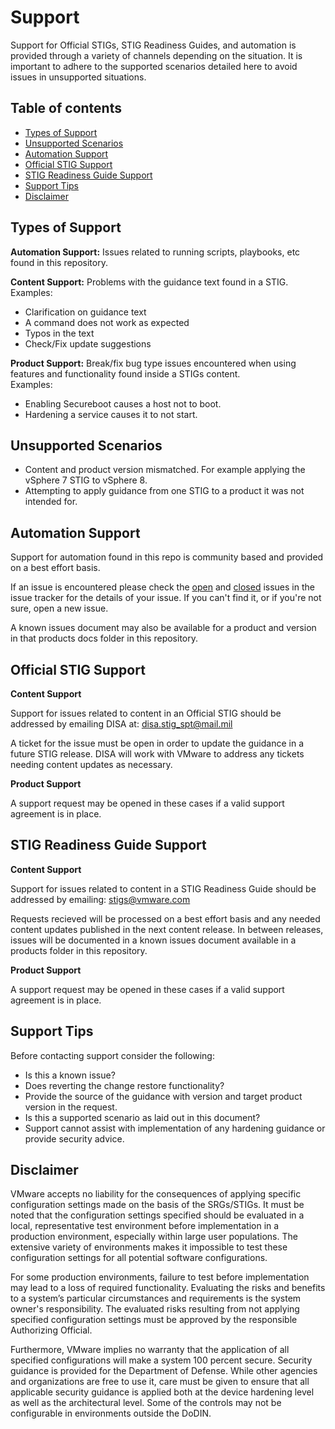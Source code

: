 # Support

Support for Official STIGs, STIG Readiness Guides, and automation is provided through a variety of channels depending on the situation. It is important to adhere to the supported scenarios detailed here to avoid issues in unsupported situations.  

## Table of contents

- [Types of Support](#types-of-support)
- [Unsupported Scenarios](#unsupported-scenarios)
- [Automation Support](#automation-support)
- [Official STIG Support](#official-stig-support)
- [STIG Readiness Guide Support](#stig-readiness-guide-support)
- [Support Tips](#support-tips)
- [Disclaimer](#disclaimer)

## Types of Support

**Automation Support:** Issues related to running scripts, playbooks, etc found in this repository.

**Content Support:** Problems with the guidance text found in a STIG.  
Examples:
- Clarification on guidance text
- A command does not work as expected
- Typos in the text
- Check/Fix update suggestions

**Product Support:** Break/fix bug type issues encountered when using features and functionality found inside a STIGs content.  
Examples:
- Enabling Secureboot causes a host not to boot.
- Hardening a service causes it to not start.

## Unsupported Scenarios
- Content and product version mismatched. For example applying the vSphere 7 STIG to vSphere 8.
- Attempting to apply guidance from one STIG to a product it was not intended for.


## Automation Support

Support for automation found in this repo is community based and provided on a best effort basis.  

If an issue is encountered please check the [open](https://github.com/vmware/dod-compliance-and-automation/issues) and [closed](https://github.com/vmware/dod-compliance-and-automation/issues?q=is%3Aissue+is%3Aclosed) issues in the issue tracker for the details of your issue. If you can't find it, or if you're not sure, open a new issue.

A known issues document may also be available for a product and version in that products docs folder in this repository.

## Official STIG Support

**Content Support**

Support for issues related to content in an Official STIG should be addressed by emailing DISA at: disa.stig_spt@mail.mil  

A ticket for the issue must be open in order to update the guidance in a future STIG release. DISA will work with VMware to address any tickets needing content updates as necessary.

**Product Support**

A support request may be opened in these cases if a valid support agreement is in place.

## STIG Readiness Guide Support

**Content Support**

Support for issues related to content in a STIG Readiness Guide should be addressed by emailing: stigs@vmware.com 

Requests recieved will be processed on a best effort basis and any needed content updates published in the next content release. In between releases, issues will be documented in a known issues document available in a products folder in this repository.  

**Product Support**

A support request may be opened in these cases if a valid support agreement is in place.

## Support Tips

Before contacting support consider the following:

- Is this a known issue?
- Does reverting the change restore functionality?
- Provide the source of the guidance with version and target product version in the request.
- Is this a supported scenario as laid out in this document?
- Support cannot assist with implementation of any hardening guidance or provide security advice.

## Disclaimer

VMware accepts no liability for the consequences of applying specific configuration settings made on the basis of the SRGs/STIGs. It must be noted that the configuration settings specified should be evaluated in a local, representative test environment before implementation in a production environment, especially within large user populations. The extensive variety of environments makes it impossible to test these configuration settings for all potential software configurations.

For some production environments, failure to test before implementation may lead to a loss of required functionality. Evaluating the risks and benefits to a system’s particular circumstances and requirements is the system owner's responsibility. The evaluated risks resulting from not applying specified configuration settings must be approved by the responsible Authorizing Official.

Furthermore, VMware implies no warranty that the application of all specified configurations will make a system 100 percent secure. Security guidance is provided for the Department of Defense. While other agencies and organizations are free to use it, care must be given to ensure that all applicable security guidance is applied both at the device hardening level as well as the architectural level. Some of the controls may not be configurable in environments outside the DoDIN.

